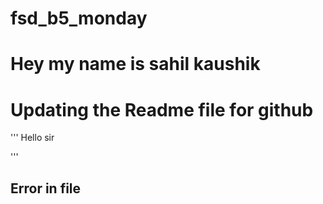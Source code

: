 # fsd_b5_monday
# Hey my name is sahil kaushik
# Updating the Readme file for github
'''
Hello sir

'''
## Error in file 
